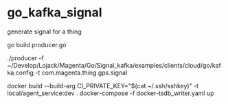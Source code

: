# go_kafka_signal
generate signal for a thing

go build producer.go

./producer -f ~/Develop/Lojack/Magenta/Go/Signal_kafka/examples/clients/cloud/go/kafka.config -t com.magenta.thing.gps.signal


docker build --build-arg CI_PRIVATE_KEY="$(cat ~/.ssh/sshkey)" -t local/agent_service:dev .
docker-compose -f docker-tsdb_writer.yaml up